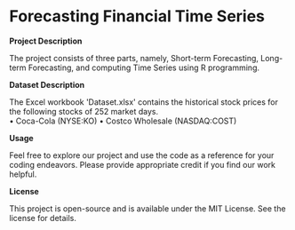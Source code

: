 # Forecasting Financial Time Series
  
**Project Description**  

The project consists of three parts, namely, Short-term Forecasting, Long-term Forecasting, and computing Time Series using R programming.


**Dataset Description**

The Excel workbook 'Dataset.xlsx' contains the historical stock prices for the following stocks of 252 market days.  
• Coca-Cola (NYSE:KO) 
• Costco Wholesale (NASDAQ:COST) 

  
**Usage**

Feel free to explore our project and use the code as a reference for your coding endeavors. Please provide appropriate credit if you find our work helpful.  
  
**License**  

This project is open-source and is available under the MIT License. See the license for details.
